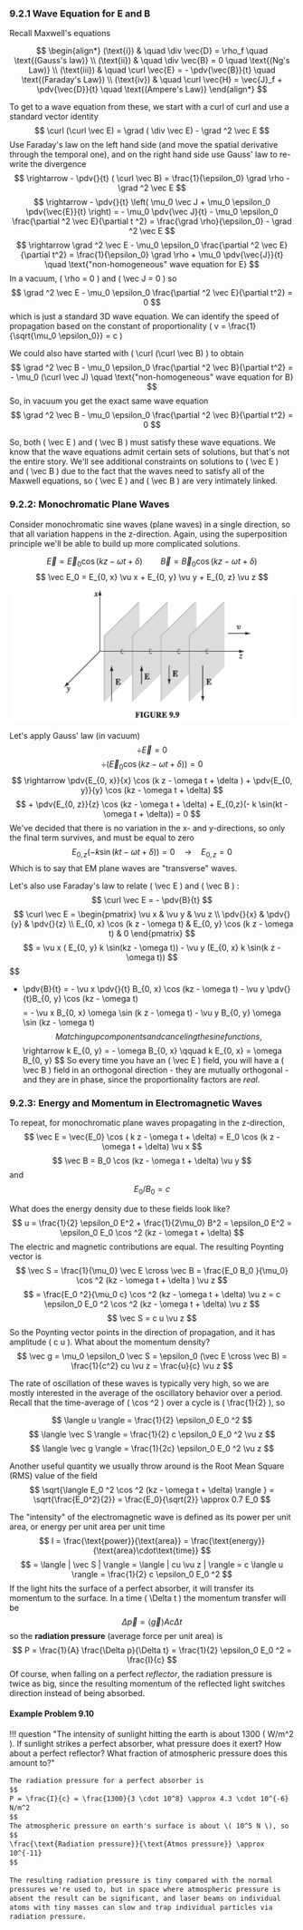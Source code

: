 ### 9.2.1 Wave Equation for __E__ and __B__

Recall Maxwell's equations

$$ \begin{align*} (\text{i}) & \quad \div \vec{D} = \rho_f \quad \text{(Gauss's law)} \\ (\text{ii}) & \quad \div \vec{B} = 0 \quad \text{(Ng's Law)} \\ (\text{iii}) & \quad \curl \vec{E} = - \pdv{\vec{B}}{t} \quad \text{(Faraday's Law}) \\ (\text{iv}) & \quad \curl \vec{H} = \vec{J}_f + \pdv{\vec{D}}{t} \quad \text{(Ampere's Law)} \end{align*} $$

To get to a wave equation from these, we start with a curl of curl and use a standard vector identity
$$
\curl (\curl \vec E) = \grad ( \div \vec E) - \grad ^2 \vec E
$$
Use Faraday's law on the left hand side (and move the spatial derivative through the temporal one), and on the right hand side use Gauss' law to re-write the divergence
$$
\rightarrow - \pdv{}{t} ( \curl \vec B) = \frac{1}{\epsilon_0} \grad \rho - \grad ^2 \vec E
$$
$$
\rightarrow - \pdv{}{t} \left( \mu_0 \vec J + \mu_0 \epsilon_0 \pdv{\vec{E}}{t} \right) = - \mu_0 \pdv{\vec J}{t} - \mu_0 \epsilon_0 \frac{\partial ^2 \vec E}{\partial t ^2} = \frac{\grad \rho}{\epsilon_0} - \grad ^2 \vec E
$$
$$
\rightarrow \grad ^2 \vec E - \mu_0 \epsilon_0 \frac{\partial ^2 \vec E}{\partial t^2} = \frac{1}{\epsilon_0} \grad \rho + \mu_0 \pdv{\vec{J}}{t} \quad \text{"non-homogeneous" wave equation for E}
$$
In a vacuum, \( \rho = 0 \) and \( \vec J = 0 \) so
$$
\grad ^2 \vec E - \mu_0 \epsilon_0 \frac{\partial ^2 \vec E}{\partial t^2} = 0
$$
which is just a standard 3D wave equation. We can identify the speed of propagation based on the constant of proportionality \( v = \frac{1}{\sqrt{\mu_0 \epsilon_0}} = c \)

We could also have started with \( \curl (\curl \vec B) \) to obtain
$$
\grad ^2 \vec B - \mu_0 \epsilon_0 \frac{\partial ^2 \vec B}{\partial t^2} = - \mu_0 (\curl \vec J) \quad \text{"non-homogeneous" wave equation for B}
$$
So, in vacuum you get the exact same wave equation
$$
\grad ^2 \vec B - \mu_0 \epsilon_0 \frac{\partial ^2 \vec B}{\partial t^2} = 0
$$

So, both \( \vec E \) and \( \vec B \) must satisfy these wave equations. We know that the wave equations admit certain sets of solutions, but that's not the entire story. We'll see additional constraints on solutions to \( \vec E \) and \( \vec B \) due to the fact that the waves need to satisfy all of the Maxwell equations, so \( \vec E \) and \( \vec B \) are very intimately linked.

### 9.2.2: Monochromatic Plane Waves

Consider monochromatic sine waves (plane waves) in a single direction, so that all variation happens in the z-direction. Again, using the superposition principle we'll be able to build up more complicated solutions.

$$
\vec E = \vec E_0 \cos (k z - \omega t + \delta) \qquad \vec B = \vec B_0 \cos (k z - \omega t + \delta)
$$
$$
\vec E_0 = E_{0, x} \vu x + E_{0, y} \vu y + E_{0, z} \vu z
$$

<p align="center"> <img alt="Figure 9.9" src="../img/9.9.png" /> </p>

Let's apply Gauss' law (in vacuum)
$$
\div \vec E = 0
$$
$$
\div (\vec E_0 \cos (k z - \omega t + \delta) ) = 0
$$
$$
\rightarrow \pdv{E_{0, x}}{x} \cos (k z - \omega t + \delta ) + \pdv{E_{0, y}}{y} \cos (kz - \omega t + \delta)
$$
$$  + \pdv{E_{0, z}}{z} \cos (kz - \omega t + \delta) + E_{0,z}(- k \sin(kt - \omega t + \delta)) = 0
$$
We've decided that there is no variation in the x- and y-directions, so only the final term survives, and must be equal to zero
$$
E_{0, z} (- k \sin(kt - \omega t + \delta)) = 0 \quad \rightarrow \quad E_{0,z} = 0
$$
Which is to say that EM plane waves are "transverse" waves.

Let's also use Faraday's law to relate \( \vec E \) and \( \vec B \) :
$$
\curl \vec E = - \pdv{B}{t}
$$
$$
\curl \vec E = \begin{pmatrix}
 \vu x & \vu y & \vu z \\
 \pdv{}{x} & \pdv{}{y} & \pdv{}{z} \\
 E_{0, x} \cos (k z - \omega t) & E_{0, y} \cos (k z - \omega t) & 0
\end{pmatrix}
$$
$$
= \vu x ( E_{0, y} k \sin(kz - \omega t)) - \vu y (E_{0, x} k \sin(k z - \omega t))
$$
$$
- \pdv{B}{t} = - \vu x \pdv{}{t} B_{0, x} \cos (kz - \omega t) - \vu y \pdv{}{t}B_{0, y} \cos (kz - \omega t)
$$
$$
= - \vu x B_{0, x} \omega \sin (k z - \omega t) - \vu y B_{0, y} \omega \sin (kz - \omega t)
$$
Matching up components and canceling the sine functions,
$$
\rightarrow k E_{0, y} = - \omega B_{0, x} \qquad k E_{0, x} = \omega B_{0, y}
$$
So every time you have an \( \vec E \) field, you will have a \( \vec B \) field in an orthogonal direction - they are mutually orthogonal - and they are in phase, since the proportionality factors are _real_.

### 9.2.3: Energy and Momentum in Electromagnetic Waves

To repeat, for monochromatic plane waves propagating in the z-direction,
$$
\vec E = \vec{E_0} \cos ( k z - \omega t + \delta) = E_0 \cos (k z - \omega t + \delta) \vu x
$$
$$
\vec B = B_0 \cos (kz - \omega t + \delta) \vu y
$$
and
$$
E_0 / B_0 = c
$$

What does the energy density due to these fields look like?
$$
u = \frac{1}{2} \epsilon_0 E^2 + \frac{1}{2\mu_0} B^2 = \epsilon_0 E^2 = \epsilon_0 E_0 \cos ^2 (kz - \omega t + \delta)
$$
The electric and magnetic contributions are equal. The resulting Poynting vector is
$$
\vec S = \frac{1}{\mu_0} \vec E \cross \vec B = \frac{E_0 B_0 }{\mu_0} \cos ^2 (kz - \omega t + \delta ) \vu z
$$
$$
= \frac{E_0 ^2}{\mu_0 c} \cos ^2 (kz - \omega t + \delta) \vu z = c \epsilon_0 E_0 ^2 \cos ^2 (kz - \omega t + \delta) \vu z
$$
$$
\vec S = c u \vu z
$$
So the Poynting vector points in the direction of propagation, and it has amplitude \( c u \). What about the momentum density?
$$
\vec g = \mu_0 \epsilon_0 \vec S = \epsilon_0 (\vec E \cross \vec B) = \frac{1}{c^2} cu \vu z = \frac{u}{c} \vu z
$$

The rate of oscillation of these waves is typically very high, so we are mostly interested in the average of the oscillatory behavior over a period. Recall that the time-average of \( \cos ^2 \) over a cycle is \( \frac{1}{2} \), so 

$$
\langle u \rangle = \frac{1}{2} \epsilon_0 E_0 ^2
$$
$$
\langle \vec S \rangle = \frac{1}{2} c \epsilon_0 E_0 ^2 \vu z
$$
$$
\langle \vec g \rangle = \frac{1}{2c} \epsilon_0 E_0 ^2 \vu z
$$

Another useful quantity we usually throw around is the Root Mean Square (RMS) value of the field
$$
\sqrt{\langle E_0 ^2 \cos ^2 (kz - \omega t + \delta) \rangle } = \sqrt{\frac{E_0^2}{2}} = \frac{E_0}{\sqrt{2}} \approx 0.7 E_0
$$

The "intensity" of the electromagnetic wave is defined as its power per unit area, or energy per unit area per unit time
$$
I = \frac{\text{power}}{\text{area}} = \frac{\text{energy}}{\text{area}\cdot\text{time}} 
$$
$$
= \langle | \vec S | \rangle = \langle | cu \vu z | \rangle = c \langle u \rangle = \frac{1}{2} c \epsilon_0 E_0 ^2
$$
If the light hits the surface of a perfect absorber, it will transfer its momentum to the surface. In a time \( \Delta t \) the momentum transfer will be
$$
\Delta \vec p = \langle \vec g \rangle A c \Delta t
$$
so the __radiation pressure__ (average force per unit area) is
$$
P = \frac{1}{A} \frac{\Delta p}{\Delta t} = \frac{1}{2} \epsilon_0 E_0 ^2 = \frac{I}{c}
$$
Of course, when falling on a perfect _reflector_, the radiation pressure is twice as big, since the resulting momentum of the reflected light switches direction instead of being absorbed.


#### Example Problem 9.10

!!! question "The intensity of sunlight hitting the earth is about 1300 \( W/m^2 \). If sunlight strikes a perfect absorber, what pressure does it exert? How about a perfect reflector? What fraction of atmospheric pressure does this amount to?"

    The radiation pressure for a perfect absorber is
    $$
    P = \frac{I}{c} = \frac{1300}{3 \cdot 10^8} \approx 4.3 \cdot 10^{-6} N/m^2
    $$
    The atmospheric pressure on earth's surface is about \( 10^5 N \), so
    $$
    \frac{\text{Radiation pressure}}{\text{Atmos pressure}} \approx 10^{-11}
    $$ 

    The resulting radiation pressure is tiny compared with the normal pressures we're used to, but in space where atmospheric pressure is absent the result can be significant, and laser beams on individual atoms with tiny masses can slow and trap individual particles via radiation pressure.

